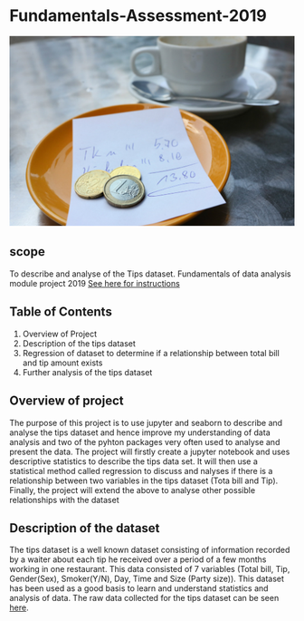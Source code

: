 # Fundamentals-Assessment-2019
![tipping](/Images/tipping.png)
## scope
To describe and analyse of the Tips dataset. Fundamentals of data analysis module project 2019
[See here for instructions](https://github.com/ianmcloughlin/project-2019-fundda/raw/master/project.pdf)
## Table of Contents
1. Overview of Project
2. Description of the tips dataset
3. Regression of dataset to determine if a relationship between total bill and tip amount exists
4. Further analysis of the tips dataset

## Overview of project
The purpose of this project is to use jupyter and seaborn to describe and analyse the tips dataset and hence improve my understanding of data analysis and two of the pyhton packages very often used to analyse and present the data. The project will firstly create a jupyter notebook and uses descriptive statistics to describe the tips data set. It will then use a statistical method called regression to discuss and nalyses if there is a relationship between two variables in the tips dataset (Tota bill and Tip). Finally, the project will extend the above to analyse other possible relationships with the dataset

## Description of the dataset
The tips dataset is a well known dataset consisting of information recorded by a waiter about each tip he received over a period of a few months working in one restaurant. This data consisted of 7 variables (Total bill, Tip, Gender(Sex), Smoker(Y/N), Day, Time and Size (Party size)). This dataset has been used as a good basis to learn and understand statistics and analysis of data. The raw data collected for the tips dataset can be seen [here](/Data/tips.csv).




